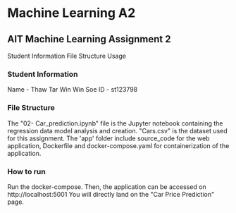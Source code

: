 # **Machine Learning A2**

## AIT Machine Learning Assignment 2

Student Information
File Structure
Usage


### Student Information

Name - Thaw Tar Win Win Soe
ID - st123798

### File Structure

The "02- Car_prediction.ipynb" file is the Jupyter notebook containing the regression data model analysis and creation.
"Cars.csv" is the dataset used for this assignment.
The 'app' folder include source_code for the web application, Dockerfile and docker-compose.yaml for containerization of the application.

### How to run

Run the docker-compose.
Then, the application can be accessed on http://localhost:5001
You will directly land on the "Car Price Prediction" page.